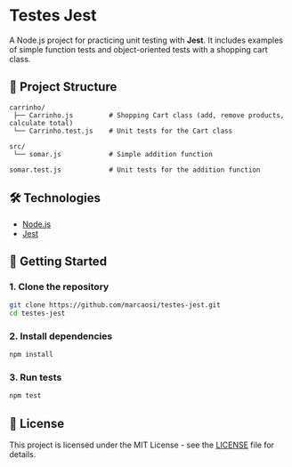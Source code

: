 
# Testes Jest

A Node.js project for practicing unit testing with **Jest**.
It includes examples of simple function tests and object-oriented tests with a shopping cart class.

## 📂 Project Structure

```
carrinho/
 ├── Carrinho.js         # Shopping Cart class (add, remove products, calculate total)
 └── Carrinho.test.js    # Unit tests for the Cart class

src/
 └── somar.js            # Simple addition function

somar.test.js            # Unit tests for the addition function
```

## 🛠️ Technologies

- [Node.js](https://nodejs.org/)
- [Jest](https://jestjs.io/)

## 🚀 Getting Started

### 1. Clone the repository

```bash
git clone https://github.com/marcaosi/testes-jest.git
cd testes-jest
```

### 2. Install dependencies

```bash
npm install
```

### 3. Run tests

```bash
npm test
```

## 📄 License

This project is licensed under the MIT License - see the [LICENSE](LICENSE) file for details.
